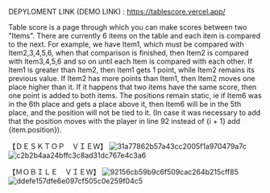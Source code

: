 DEPYLOMENT LINK (DEMO LINK) : https://tablescore.vercel.app/

Table score is a page through which you can make scores between two "Items". There are currently 6 items on the table and each item is compared to the next. For example, we have Item1, which must be compared with Item2,3,4,5,6, when that comparison is finished, then Item2 is compared with Item3,4,5,6 and so on until each Item is compared with each other. If Item1 is greater than Item2, then Item1 gets 1 point, while Item2 remains its previous value. If Item2 has more points than Item1, then Item2 moves one place higher than it. If it happens that two items have the same score, then one point is added to both items. The positions remain static, ie if Item6 was in the 6th place and gets a place above it, then Item6 will be in the 5th place, and the position will not be tied to it. (In case it was necessary to add that the position moves with the player in line 92 instead of <td>{i + 1}</td> add <td>{item.position}</td>).


【ＤＥＳＫＴＯＰ　ＶＩＥＷ】
![31a77862b57a43cc2005f1a970479a7c](https://user-images.githubusercontent.com/80320950/184510395-78cce451-b051-431f-8cec-6f2b687df7c9.png)
![c2b2b4aa24bffc3c8ad31dc767e4c3a6](https://user-images.githubusercontent.com/80320950/184510400-49ea091c-2f2b-4c9e-a871-43f4b6ebbb23.png)

【ＭＯＢＩＬＥ　ＶＩＥＷ】
![92156cb59b9c6f509cac264b215cff85](https://user-images.githubusercontent.com/80320950/184510699-afa5bbd2-20a3-4394-8cd7-94e4aeab3d28.png)
![ddefe157dfe6e097cf505c0e259f04c5](https://user-images.githubusercontent.com/80320950/184510706-b7ced867-2e9c-4544-bf1d-44eec13d6194.png)

